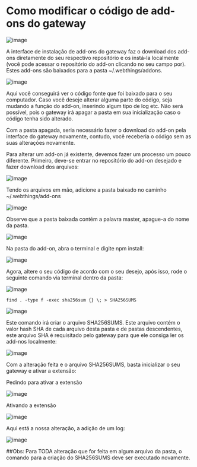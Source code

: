 # Como modificar o código de add-ons do gateway

![image](https://user-images.githubusercontent.com/56172744/150709761-6ad9737c-e14e-4291-88c0-e92e4c8b8ff9.png)

A interface de instalação de add-ons do gateway faz o download dos add-ons diretamente do seu respectivo repositório e os instá-la localmente (você pode acessar o repositório do add-on clicando no seu campo por). Estes add-ons são baixados para a pasta ~/.webthings/addons.

![image](https://user-images.githubusercontent.com/56172744/150709814-01956fba-ca1b-4e03-8af1-16e88ba7c185.png)

Aqui você conseguirá ver o código fonte que foi baixado para o seu computador. Caso você deseje alterar alguma parte do código, seja mudando a função do add-on, inserindo algum tipo de log etc. Não será possível, pois o gateway irá apagar a pasta em sua inicialização caso o código tenha sido alterado. 

Com a pasta apagada, seria necessário fazer o download do add-on pela interface do gateway novamente, contudo, você receberia o código sem as suas alterações novamente.

Para alterar um add-on já existente, devemos fazer um processo um pouco diferente. Primeiro, deve-se entrar no repositório do add-on desejado e fazer download dos arquivos:

![image](https://user-images.githubusercontent.com/56172744/150709885-896d1658-5287-4ebd-92a9-8f5b0d57df09.png)

Tendo os arquivos em mão, adicione a pasta baixado no caminho ~/.webthings/add-ons

![image](https://user-images.githubusercontent.com/56172744/150709944-119822d0-abe1-4d33-ba6d-ff7c59a2555c.png)

Observe que a pasta baixada contém a palavra master, apague-a do nome da pasta.

![image](https://user-images.githubusercontent.com/56172744/150709999-1fecd163-5f19-4f64-bd96-0dcb3e6a3745.png)

Na pasta do add-on, abra o terminal e digite npm install:

![image](https://user-images.githubusercontent.com/56172744/150710072-9447d77d-16e2-4328-ac0f-37534ef24481.png)

Agora, altere o seu código de acordo com o seu desejo, após isso, rode o seguinte comando via terminal dentro da pasta:

![image](https://user-images.githubusercontent.com/56172744/150710125-1de3b32a-783e-43f3-a818-4e1ef5e4c8a7.png)

`find . -type f -exec sha256sum {} \; > SHA256SUMS`

![image](https://user-images.githubusercontent.com/56172744/150710215-24dd5f2b-a146-4de2-92df-a8009f16b865.png)

Este comando irá criar o arquivo SHA256SUMS. Este arquivo contém o valor hash SHA de cada arquivo desta pasta e de pastas descendentes, este arquivo SHA é requisitado pelo gateway para que ele consiga ler os add-nos localmente:

![image](https://user-images.githubusercontent.com/56172744/150710237-787bf351-ab3e-4706-818c-40f77100c56b.png)

Com a alteração feita e o arquivo SHA256SUMS, basta inicializar o seu gateway e ativar a extensão:

Pedindo para ativar a extensão

![image](https://user-images.githubusercontent.com/56172744/150710553-30431ec7-0a93-49ee-ae64-7f072fce605a.png)

Ativando a extensão

![image](https://user-images.githubusercontent.com/56172744/150710585-7a27ce08-5940-4930-8447-ba63eaac9844.png)

Aqui está a nossa alteração, a adição de um log:

![image](https://user-images.githubusercontent.com/56172744/150710674-5640632c-3c09-4764-a316-6393680d5ce8.png)

##Obs: Para TODA alteração que for feita em algum arquivo da pasta, o comando para a criação do SHA256SUMS deve ser executado novamente.

